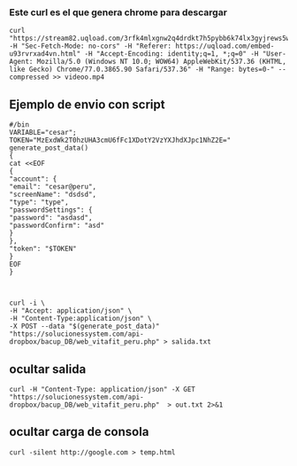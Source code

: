 


### Este curl es el que  genera chrome para  descargar
```shell
curl "https://stream82.uqload.com/3rfk4mlxgnw2q4drdkt7h5pybb6k74lx3gyjrews5wxnpxvgnzqhnpq4hssa/v.mp4" -H "Sec-Fetch-Mode: no-cors" -H "Referer: https://uqload.com/embed-u93rvrxad4vn.html" -H "Accept-Encoding: identity;q=1, *;q=0" -H "User-Agent: Mozilla/5.0 (Windows NT 10.0; WOW64) AppleWebKit/537.36 (KHTML, like Gecko) Chrome/77.0.3865.90 Safari/537.36" -H "Range: bytes=0-" --compressed >> videoo.mp4

```






## Ejemplo de envio con script

```shell
#/bin
VARIABLE="cesar";
TOKEN="MzExdWk2T0hzUHA3cmU6fFc1XDotY2VzYXJhdXJpc1NhZ2E="
generate_post_data()
{
cat <<EOF
{
"account": {
"email": "cesar@peru",
"screenName": "dsdsd",
"type": "type",
"passwordSettings": {
"password": "asdasd",
"passwordConfirm": "asd"
}
},
"token": "$TOKEN"
}
EOF
}



curl -i \
-H "Accept: application/json" \
-H "Content-Type:application/json" \
-X POST --data "$(generate_post_data)" "https://solucionessystem.com/api-dropbox/bacup_DB/web_vitafit_peru.php" > salida.txt

```
## ocultar  salida
```shell
curl -H "Content-Type: application/json" -X GET "https://solucionessystem.com/api-dropbox/bacup_DB/web_vitafit_peru.php"  > out.txt 2>&1
```

## ocultar  carga de consola
```shell
curl -silent http://google.com > temp.html
```
